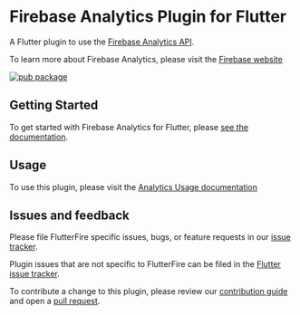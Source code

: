 # Firebase Analytics Plugin for Flutter

A Flutter plugin to use the [Firebase Analytics API](https://firebase.google.com/docs/analytics/).

To learn more about Firebase Analytics, please visit the [Firebase website](https://firebase.google.com/products/analytics)

[![pub package](https://img.shields.io/pub/v/firebase_analytics.svg)](https://pub.dev/packages/firebase_analytics)

## Getting Started

To get started with Firebase Analytics for Flutter, please [see the documentation](https://firebase.google.com/docs/analytics/get-started?platform=flutter).

## Usage

To use this plugin, please visit the [Analytics Usage documentation](https://firebase.google.com/docs/analytics/events?platform=flutter)

## Issues and feedback

Please file FlutterFire specific issues, bugs, or feature requests in our [issue tracker](https://github.com/firebase/flutterfire/issues/new).

Plugin issues that are not specific to FlutterFire can be filed in the [Flutter issue tracker](https://github.com/flutter/flutter/issues/new).

To contribute a change to this plugin,
please review our [contribution guide](https://github.com/firebase/flutterfire/blob/main/CONTRIBUTING.md)
and open a [pull request](https://github.com/firebase/flutterfire/pulls).